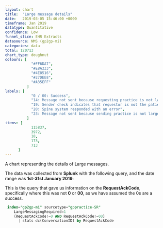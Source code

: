 ```yaml
---
layout: chart
title:  "Large message details"
date:   2019-03-05 15:46:00 +0000
timeframe: Jan 2019
datatype: Quantitative
confidence: Low
funnel_slice: EHR Extracts
datasource: NMS (gp2gp-mi)
categories: data
total: 120713
chart_type: doughnut
colours: [
            "#FF6DA7",
            "#E8A333",
            "#4E8516",
            "#27DEE8",
            "#A35EFF"
          ]
labels: [
            "0 / 00: Success",
            "14: Message not sent because requesting practice is not large message compliant",
            "19: Sender check indicates that requestor is not the patients current health care provider",
            "20: Spine system responded with an error",
            "23: Message not sent because sending practice is not large message compliant"
          ]
items: [
            115837,
            3972,
            18,
            173,
            713
      ]
---
```

A chart representing the details of Large messages.

The data was collected from **Splunk** with the following query, and the date range was **1st-31st January 2019**:

This is the query that gave us information on the **RequestAckCode**, specifically where this was not **0** or **00**, as we have assumed the 0s are a success.
```sql
 index="gp2gp-mi" sourcetype="gppractice-SR"
    LargeMessagingRequired=1
    (RequestAckCode!=0 AND RequestAckCode!=00)
      | stats dc(ConversationID) by RequestAckCode
```
